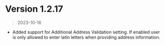 # Version 1.2.17

> 2023-10-16

- Added support for Additional Address Validation setting. If enabled user is only allowed to enter latin letters when providing address information.


